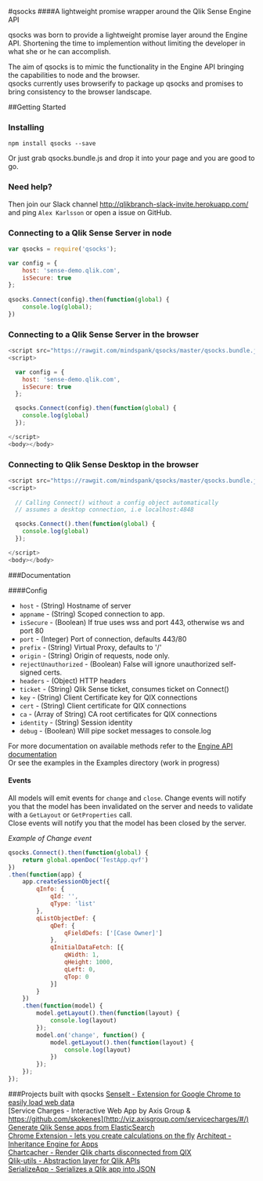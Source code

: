 #qsocks 
####A lightweight promise wrapper around the Qlik Sense Engine API  



qsocks was born to provide a lightweight promise layer around the Engine API. Shortening the time to implemention without limiting the developer in what she or he can accomplish.

The aim of qsocks is to mimic the functionality in the Engine API bringing the capabilities to node and the browser.   
qsocks currently uses browserify to package up qsocks and promises to bring consistency to the browser landscape.

##Getting Started

### Installing
```
npm install qsocks --save
```
Or just grab qsocks.bundle.js and drop it into your page and you are good to go.
  
### Need help?
Then join our Slack channel http://qlikbranch-slack-invite.herokuapp.com/ and ping `Alex Karlsson` or open a issue on GitHub.  
  
### Connecting to a Qlik Sense Server in node

```js
var qsocks = require('qsocks');

var config = {
    host: 'sense-demo.qlik.com',
    isSecure: true
};
    
qsocks.Connect(config).then(function(global) {
    console.log(global);
})
```

### Connecting to a Qlik Sense Server in the browser

```js
<script src="https://rawgit.com/mindspank/qsocks/master/qsocks.bundle.js"></script>
<script>

  var config = {
    host: 'sense-demo.qlik.com',
    isSecure: true
  };

  qsocks.Connect(config).then(function(global) {
    console.log(global)
  });

</script>
<body></body>
```

### Connecting to Qlik Sense Desktop in the browser

```js
<script src="https://rawgit.com/mindspank/qsocks/master/qsocks.bundle.js"></script>
<script>
  
  // Calling Connect() without a config object automatically 
  // assumes a desktop connection, i.e localhost:4848

  qsocks.Connect().then(function(global) {
    console.log(global)
  });

</script>
<body></body>
```

###Documentation

####Config  
* `host` - (String) Hostname of server
* `appname` - (String) Scoped connection to app.
* `isSecure` - (Boolean) If true uses wss and port 443, otherwise ws and port 80
* `port` - (Integer) Port of connection, defaults 443/80
* `prefix` - (String) Virtual Proxy, defaults to '/'
* `origin` - (String) Origin of requests, node only.
* `rejectUnauthorized` - (Boolean) False will ignore unauthorized self-signed certs.
* `headers` - (Object) HTTP headers
* `ticket` - (String) Qlik Sense ticket, consumes ticket on Connect()
* `key` - (String) Client Certificate key for QIX connections
* `cert` - (String) Client certificate for QIX connections
* `ca` - (Array of String) CA root certificates for QIX connections
* `identity` - (String) Session identity  
* `debug` - (Boolean) Will pipe socket messages to console.log

For more documentation on available methods refer to the [Engine API documentation](https://help.qlik.com/sense/en-us/developer/index.html#../Subsystems/EngineAPI/Content/introducing-engine-API.htm%3FTocPath%3DQlik%2520Engine%2520API%7C_____0)  
Or see the examples in the Examples directory (work in progress)

#### Events  
All models will emit events for `change` and `close`.
Change events will notify you that the model has been invalidated on the server and needs to validate with a `GetLayout` or `GetProperties` call.  
Close events will notify you that the model has been closed by the server.

*Example of Change event*
```javascript
qsocks.Connect().then(function(global) {
    return global.openDoc('TestApp.qvf')
})
.then(function(app) {
    app.createSessionObject({
        qInfo: {
            qId: '',
            qType: 'list'
        },
        qListObjectDef: {
            qDef: {
                qFieldDefs: ['[Case Owner]']
            },
            qInitialDataFetch: [{
                qWidth: 1,
                qHeight: 1000,
                qLeft: 0,
                qTop: 0
            }]
        }
    })
    .then(function(model) {  
        model.getLayout().then(function(layout) {
            console.log(layout)
        });       
        model.on('change', function() {
            model.getLayout().then(function(layout) {
                console.log(layout)
            })
        });       
    });
});
```

###Projects built with qsocks
[SenseIt - Extension for Google Chrome to easily load web data](https://github.com/mindspank/SenseIt)  
[Service Charges - Interactive Web App by Axis Group & https://github.com/skokenes](http://viz.axisgroup.com/servicecharges/#/)  
[Generate Qlik Sense apps from ElasticSearch](https://github.com/pouc/qlik-elastic)  
[Chrome Extension - lets you create calculations on the fly](https://github.com/countnazgul/qlik-sense-chrome-devtools-extension)
[Architeqt - Inheritance Engine for Apps](https://github.com/mindspank/architeqt)  
[Chartcacher - Render Qlik charts disconnected from QIX](https://github.com/mindspank/chartcacher)  
[Qlik-utils - Abstraction layer for Qlik APIs](https://www.npmjs.com/package/qlik-utils)  
[SerializeApp - Serializes a Qlik app into JSON](https://www.npmjs.com/package/serializeapp)  
